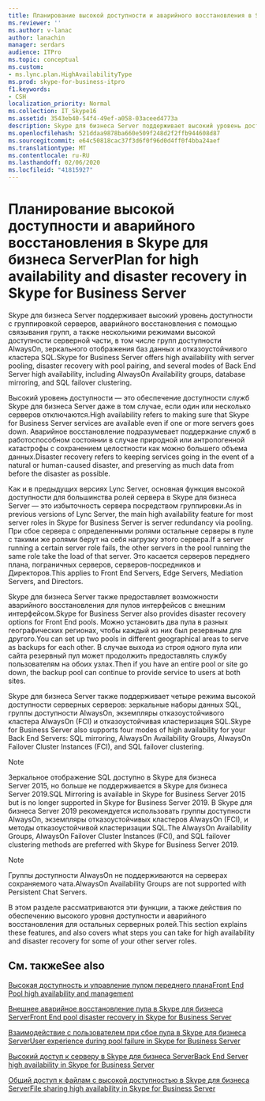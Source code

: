 ```yaml
---
title: Планирование высокой доступности и аварийного восстановления в Skype для бизнеса Server
ms.reviewer: ''
ms.author: v-lanac
author: lanachin
manager: serdars
audience: ITPro
ms.topic: conceptual
ms.custom:
- ms.lync.plan.HighAvailabilityType
ms.prod: skype-for-business-itpro
f1.keywords:
- CSH
localization_priority: Normal
ms.collection: IT_Skype16
ms.assetid: 3543eb40-54f4-49ef-a058-03aceed4773a
description: Skype для бизнеса Server поддерживает высокий уровень доступности с группировкой серверов, аварийного восстановления с помощью связывания групп, а также несколькими режимами высокой доступности серверной части, в том числе групп доступности AlwaysOn, зеркального отображения баз данных и отказоустойчивого кластера SQL.
ms.openlocfilehash: 521ddaa9878ba660e509f248d2f2ffb944608d87
ms.sourcegitcommit: e64c50818cac37f3d6f0f96d0d4ff0f4bba24aef
ms.translationtype: MT
ms.contentlocale: ru-RU
ms.lasthandoff: 02/06/2020
ms.locfileid: "41815927"
---
```

# <a name="plan-for-high-availability-and-disaster-recovery-in-skype-for-business-server"></a><span data-ttu-id="50c39-103">Планирование высокой доступности и аварийного восстановления в Skype для бизнеса Server</span><span class="sxs-lookup"><span data-stu-id="50c39-103">Plan for high availability and disaster recovery in Skype for Business Server</span></span>
 
<span data-ttu-id="50c39-104">Skype для бизнеса Server поддерживает высокий уровень доступности с группировкой серверов, аварийного восстановления с помощью связывания групп, а также несколькими режимами высокой доступности серверной части, в том числе групп доступности AlwaysOn, зеркального отображения баз данных и отказоустойчивого кластера SQL.</span><span class="sxs-lookup"><span data-stu-id="50c39-104">Skype for Business Server offers high availability with server pooling, disaster recovery with pool pairing, and several modes of Back End Server high availability, including AlwaysOn Availability groups, database mirroring, and SQL failover clustering.</span></span> 
  
<span data-ttu-id="50c39-105">Высокий уровень доступности — это обеспечение доступности служб Skype для бизнеса Server даже в том случае, если один или несколько серверов отключаются.</span><span class="sxs-lookup"><span data-stu-id="50c39-105">High availability refers to making sure that Skype for Business Server services are available even if one or more servers goes down.</span></span> <span data-ttu-id="50c39-106">Аварийное восстановление подразумевает поддержание служб в работоспособном состоянии в случае природной или антропогенной катастрофы с сохранением целостности как можно большего объема данных.</span><span class="sxs-lookup"><span data-stu-id="50c39-106">Disaster recovery refers to keeping services going in the event of a natural or human-caused disaster, and preserving as much data from before the disaster as possible.</span></span>
  
<span data-ttu-id="50c39-107">Как и в предыдущих версиях Lync Server, основная функция высокой доступности для большинства ролей сервера в Skype для бизнеса Server — это избыточность сервера посредством группировки.</span><span class="sxs-lookup"><span data-stu-id="50c39-107">As in previous versions of Lync Server, the main high availability feature for most server roles in Skype for Business Server is server redundancy via pooling.</span></span> <span data-ttu-id="50c39-108">При сбое сервера с определенными ролями остальные серверы в пуле с такими же ролями берут на себя нагрузку этого сервера.</span><span class="sxs-lookup"><span data-stu-id="50c39-108">If a server running a certain server role fails, the other servers in the pool running the same role take the load of that server.</span></span> <span data-ttu-id="50c39-109">Это касается серверов переднего плана, пограничных серверов, серверов-посредников и Директоров.</span><span class="sxs-lookup"><span data-stu-id="50c39-109">This applies to Front End Servers, Edge Servers, Mediation Servers, and Directors.</span></span>
  
<span data-ttu-id="50c39-110">Skype для бизнеса Server также предоставляет возможности аварийного восстановления для пулов интерфейсов с внешним интерфейсом.</span><span class="sxs-lookup"><span data-stu-id="50c39-110">Skype for Business Server also provides disaster recovery options for Front End pools.</span></span> <span data-ttu-id="50c39-111">Можно установить два пула в разных географических регионах, чтобы каждый из них был резервным для другого.</span><span class="sxs-lookup"><span data-stu-id="50c39-111">You can set up two pools in different geographical areas to serve as backups for each other.</span></span> <span data-ttu-id="50c39-112">В случае выхода из строя одного пула или сайта резервный пул может продолжить предоставлять службу пользователям на обоих узлах.</span><span class="sxs-lookup"><span data-stu-id="50c39-112">Then if you have an entire pool or site go down, the backup pool can continue to provide service to users at both sites.</span></span>
  
<span data-ttu-id="50c39-113">Skype для бизнеса Server также поддерживает четыре режима высокой доступности серверных серверов: зеркальные наборы данных SQL, группы доступности AlwaysOn, экземпляры отказоустойчивого кластера AlwaysOn (FCI) и отказоустойчивая кластеризация SQL.</span><span class="sxs-lookup"><span data-stu-id="50c39-113">Skype for Business Server also supports four modes of high availability for your Back End Servers: SQL mirroring, AlwaysOn Availability Groups, AlwaysOn Failover Cluster Instances (FCI), and SQL failover clustering.</span></span>
  
> [!NOTE]
> <span data-ttu-id="50c39-114">Зеркальное отображение SQL доступно в Skype для бизнеса Server 2015, но больше не поддерживается в Skype для бизнеса Server 2019.</span><span class="sxs-lookup"><span data-stu-id="50c39-114">SQL Mirroring is available in Skype for Business Server 2015 but is no longer supported in Skype for Business Server 2019.</span></span> <span data-ttu-id="50c39-115">В Skype для бизнеса Server 2019 рекомендуется использовать группы доступности AlwaysOn, экземпляры отказоустойчивых кластеров AlwaysOn (FCI), и методы отказоустойчивой кластеризации SQL.</span><span class="sxs-lookup"><span data-stu-id="50c39-115">The  AlwaysOn Availability Groups, AlwaysOn Failover Cluster Instances (FCI), and SQL failover clustering methods are preferred with Skype for Business Server 2019.</span></span>

> [!NOTE]
> <span data-ttu-id="50c39-116">Группы доступности AlwaysOn не поддерживаются на серверах сохраняемого чата.</span><span class="sxs-lookup"><span data-stu-id="50c39-116">AlwaysOn Availability Groups are not supported with Persistent Chat Servers.</span></span> 
  
<span data-ttu-id="50c39-117">В этом разделе рассматриваются эти функции, а также действия по обеспечению высокого уровня доступности и аварийного восстановления для остальных серверных ролей.</span><span class="sxs-lookup"><span data-stu-id="50c39-117">This section explains these features, and also covers what steps you can take for high availability and disaster recovery for some of your other server roles.</span></span> 
  
## <a name="see-also"></a><span data-ttu-id="50c39-118">См. также</span><span class="sxs-lookup"><span data-stu-id="50c39-118">See also</span></span>

[<span data-ttu-id="50c39-119">Высокая доступность и управление пулом переднего плана</span><span class="sxs-lookup"><span data-stu-id="50c39-119">Front End Pool high availability and management</span></span>](high-availability.md)
  
[<span data-ttu-id="50c39-120">Внешнее аварийное восстановление пула в Skype для бизнеса Server</span><span class="sxs-lookup"><span data-stu-id="50c39-120">Front End pool disaster recovery in Skype for Business Server</span></span>](disaster-recovery.md)
  
[<span data-ttu-id="50c39-121">Взаимодействие с пользователем при сбое пула в Skype для бизнеса Server</span><span class="sxs-lookup"><span data-stu-id="50c39-121">User experience during pool failure in Skype for Business Server</span></span>](user-experience.md)
  
[<span data-ttu-id="50c39-122">Высокий доступ к серверу в Skype для бизнеса Server</span><span class="sxs-lookup"><span data-stu-id="50c39-122">Back End Server high availability in Skype for Business Server</span></span>](back-end-server.md)
  
[<span data-ttu-id="50c39-123">Общий доступ к файлам с высокой доступностью в Skype для бизнеса Server</span><span class="sxs-lookup"><span data-stu-id="50c39-123">File sharing high availability in Skype for Business Server</span></span>](file-sharing.md)
